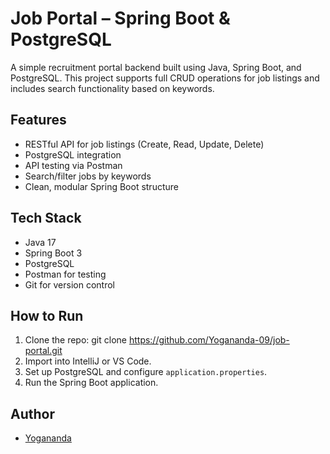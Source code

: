 # Job Portal – Spring Boot & PostgreSQL

A simple recruitment portal backend built using Java, Spring Boot, and PostgreSQL. This project supports full CRUD operations for job listings and includes search functionality based on keywords.

## Features
- RESTful API for job listings (Create, Read, Update, Delete)
- PostgreSQL integration
- API testing via Postman
- Search/filter jobs by keywords
- Clean, modular Spring Boot structure

## Tech Stack
- Java 17
- Spring Boot 3
- PostgreSQL
- Postman for testing
- Git for version control

## How to Run
1. Clone the repo: git clone https://github.com/Yogananda-09/job-portal.git
2. Import into IntelliJ or VS Code.
3. Set up PostgreSQL and configure `application.properties`.
4. Run the Spring Boot application.

## Author
- [Yogananda](https://github.com/Yogananda-09)

